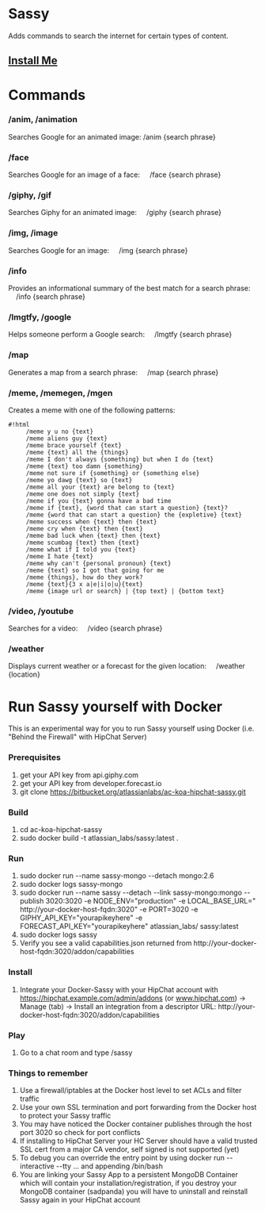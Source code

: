 # Sassy #
Adds commands to search the internet for certain types of content.

## [Install Me](https://hipchat.com/addons/install?url=https%3A%2F%2Fac-koa-hipchat-sassy.herokuapp.com%2Faddon%2Fcapabilities) ##

# Commands #

### /anim, /animation ###

Searches Google for an animated image:
    /anim {search phrase}

### /face ###
Searches Google for an image of a face:
    /face {search phrase}

### /giphy, /gif ###
Searches Giphy for an animated image:
    /giphy {search phrase}

### /img, /image ###
Searches Google for an image:
    /img {search phrase}

### /info ###
Provides an informational summary of the best match for a search phrase:
    /info {search phrase}

### /lmgtfy, /google ###
Helps someone perform a Google search:
    /lmgtfy {search phrase}

### /map ###
Generates a map from a search phrase:
    /map {search phrase}

### /meme, /memegen, /mgen ###
Creates a meme with one of the following patterns:
    
```
#!html
     /meme y u no {text}
     /meme aliens guy {text}
     /meme brace yourself {text}
     /meme {text} all the {things}
     /meme I don't always {something} but when I do {text}
     /meme {text} too damn {something}
     /meme not sure if {something} or {something else}
     /meme yo dawg {text} so {text}
     /meme all your {text} are belong to {text}
     /meme one does not simply {text}
     /meme if you {text} gonna have a bad time
     /meme if {text}, {word that can start a question} {text}?
     /meme {word that can start a question} the {expletive} {text}
     /meme success when {text} then {text}
     /meme cry when {text} then {text}
     /meme bad luck when {text} then {text}
     /meme scumbag {text} then {text}
     /meme what if I told you {text}
     /meme I hate {text}
     /meme why can't {personal pronoun} {text}
     /meme {text} so I got that going for me
     /meme {things}, how do they work?
     /meme {text}{3 x a|e|i|o|u}{text}
     /meme {image url or search} | {top text} | {bottom text}
```

### /video, /youtube ###
Searches for a video:
    /video {search phrase}

### /weather ###
Displays current weather or a forecast for the given location:
    /weather {location}


# Run Sassy yourself with Docker #
This is an experimental way for you to run Sassy yourself using Docker (i.e. "Behind the Firewall" with HipChat Server)

### Prerequisites ###
1. get your API key from api.giphy.com
2. get your API key from developer.forecast.io
3. git clone https://bitbucket.org/atlassianlabs/ac-koa-hipchat-sassy.git

### Build ###
1. cd ac-koa-hipchat-sassy 
2. sudo docker build -t atlassian_labs/sassy:latest .

### Run ###
1. sudo docker run --name sassy-mongo --detach mongo:2.6
2. sudo docker logs sassy-mongo
3. sudo docker run --name sassy --detach --link sassy-mongo:mongo --publish 3020:3020 -e NODE_ENV="production" -e LOCAL_BASE_URL="
http://your-docker-host-fqdn:3020" -e PORT=3020 -e GIPHY_API_KEY="yourapikeyhere" -e FORECAST_API_KEY="yourapikeyhere" atlassian_labs/
sassy:latest
4. sudo docker logs sassy
5. Verify you see a valid capabilities.json returned from http://your-docker-host-fqdn:3020/addon/capabilities

### Install ###
1. Integrate your Docker-Sassy with your HipChat account with https://hipchat.example.com/admin/addons (or www.hipchat.com) -> Manage (tab) -> Install an integration from a descriptor URL: http://your-docker-host-fqdn:3020/addon/capabilities

### Play ###
1. Go to a chat room and type /sassy

### Things to remember ###
1. Use a firewall/iptables at the Docker host level to set ACLs and filter traffic
2. Use your own SSL termination and port forwarding from the Docker host to protect your Sassy traffic
3. You may have noticed the Docker container publishes through the host port 3020 so check for port conflicts
4. If installing to HipChat Server your HC Server should have a valid trusted SSL cert from a major CA vendor, self signed is not supported (yet)
5. To debug you can override the entry point by using docker run --interactive --tty ... and appending /bin/bash
6. You are linking your Sassy App to a persistent MongoDB Container which will contain your installation/registration, if you destroy your MongoDB container (sadpanda) you will have to uninstall and reinstall Sassy again in your HipChat account
